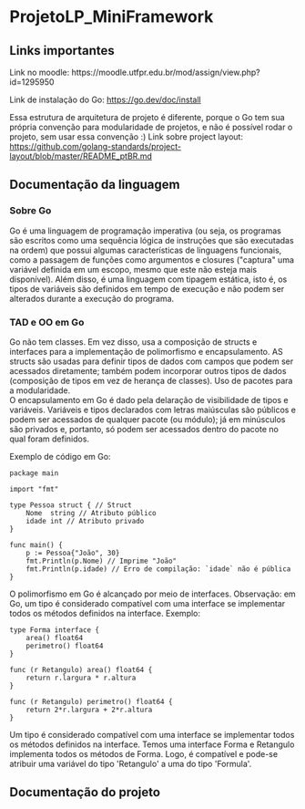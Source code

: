 # ProjetoLP_MiniFramework

<h2> Links importantes </h2>
Link no moodle: https://moodle.utfpr.edu.br/mod/assign/view.php?id=1295950

Link de instalação do Go: https://go.dev/doc/install

Essa estrutura de arquitetura de projeto é diferente, porque o Go tem sua própria convenção para modularidade de projetos, e não é possível rodar o projeto, sem usar essa convenção :)
Link sobre project layout: https://github.com/golang-standards/project-layout/blob/master/README_ptBR.md

<h2> Documentação da linguagem </h2>
<h3> Sobre Go </h3>
Go é uma linguagem de programação imperativa (ou seja, os programas são escritos como uma sequência lógica de instruções que são executadas na ordem) que possui algumas características de linguagens funcionais, como a passagem de funções como argumentos e closures ("captura" uma variável definida em um escopo, mesmo que este não esteja mais disponível). Além disso, é uma linguagem com tipagem estática, isto é, os tipos de variáveis são definidos em tempo de execução e não podem ser alterados durante a execução do programa. 
<h3> TAD e OO em Go </h3>
Go não tem classes. Em vez disso, usa a composição de structs e interfaces para a implementação de polimorfismo e encapsulamento. AS structs são usadas para definir tipos de dados com campos que podem ser acessados diretamente; também podem incorporar outros tipos de dados (composição de tipos em vez de herança de classes). Uso de pacotes para a modularidade.<br>
O encapsulamento em Go é dado pela delaração de visibilidade de tipos e variáveis. Variáveis e tipos declarados com letras maiúsculas são públicos e podem ser acessados de qualquer pacote (ou módulo); já em minúsculos são privados e, portanto, só podem ser acessados dentro do pacote no qual foram definidos. <br>
<p> Exemplo de código em Go: </p>

```
package main

import "fmt"

type Pessoa struct { // Struct
    Nome  string // Atributo público
    idade int // Atributo privado
}

func main() {
    p := Pessoa{"João", 30}
    fmt.Println(p.Nome) // Imprime "João"
    fmt.Println(p.idade) // Erro de compilação: `idade` não é pública
}
```
O polimorfismo em Go é alcançado por meio de interfaces. Observação: em Go, um tipo é considerado compatível com uma interface se implementar todos os métodos definidos na interface. Exemplo:
```
type Forma interface {
    area() float64
    perimetro() float64
}

func (r Retangulo) area() float64 {
    return r.largura * r.altura
}

func (r Retangulo) perimetro() float64 {
    return 2*r.largura + 2*r.altura
}
```
Um tipo é considerado compatível com uma interface se implementar todos os métodos definidos na interface. Temos uma interface Forma e Retangulo implementa todos os métodos de Forma. Logo, é compatível e pode-se atribuir uma variável do tipo 'Retangulo' a uma do tipo 'Formula'.

<h2> Documentação do projeto </h2
Para desenvolver um mini-framework web, nos inspiramos no pacote "html/template", que fornece um mecanismo de templates para gerar código HTML dinamicamente, e no pacote "database/sql", que fornece uma interface comum para acessar diferentes bancos de dados, sendo ambos da biblioteca padrão.
